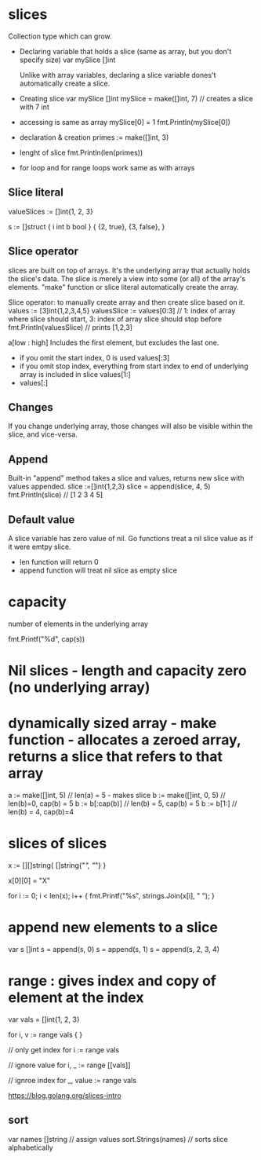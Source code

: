 # slices
Collection type which can grow.

- Declaring variable that holds a slice (same as array, but you don't specify size)
  var mySlice []int

  Unlike with array variables, declaring a slice variable dones't automatically create a slice.

- Creating slice
  var mySlice []int
  mySlice = make([]int, 7) // creates a slice with 7 int

- accessing is same as array
  mySlice[0] = 1
  fmt.Println(mySlice[0])

- declaration & creation
  primes := make([]int, 3)

- lenght of slice
  fmt.Println(len(primes))

- for loop and for range loops work same as with arrays

## Slice literal

  valueSlices := []int{1, 2, 3}

  s := []struct {
      i int
      b bool
    } {
      {2, true},
      {3, false},
    }

## Slice operator
 slices are built on top of arrays.
It's the underlying array that actually holds the slice's data.
The slice is merely a view into some (or all) of the array's elements.
"make" function or slice literal automatically create the array.

Slice operator: to manually create array and then create slice based on it.
values := [3]int{1,2,3,4,5}
valuesSlice := values[0:3] // 1: index of array where slice should start, 3: index of array slice should stop before
fmt.Println(valuesSlice) // prints [1,2,3]

  a[low : high]
  Includes the first element, but excludes the last one.

- if you omit the start index, 0 is used
  values[:3]
- if you omit stop index, everything from start index to end of underlying array is included in slice
  values[1:]
- values[:]

## Changes
If you change underlying array, those changes will also be visible within the slice, and vice-versa.

## Append
Built-in "append" method takes a slice and values, returns new slice with values appended.
  slice :=[]int{1,2,3}
  slice = append(slice, 4, 5)
  fmt.Println(slice) // [1 2 3 4 5]

## Default value
A slice variable has zero value of nil.
Go functions treat a nil slice value as if it were emtpy slice.
  - len function will return 0
  - append function will treat nil slice as empty slice


# capacity
number of elements in the underlying array

fmt.Printf("%d", cap(s))

# Nil slices - length and capacity zero (no underlying array)

# dynamically sized array - make function - allocates a zeroed array, returns a slice that refers to that array
a := make([]int, 5)   // len(a) = 5           - makes slice
b := make([]int, 0, 5) // len(b)=0, cap(b) = 5
b := b[:cap(b)] // len(b) = 5, cap(b) = 5
b := b[1:] // len(b) = 4, cap(b)=4


# slices of slices
x := [][]string{
    []string{"_", "_"}
  }

x[0][0] = "X"

for i := 0; i < len(x); i++ {
  fmt.Printf("%s", strings.Join(x[i], " ");
}

# append new elements to a slice
var s []int
s = append(s, 0)
s = append(s, 1)
s = append(s, 2, 3, 4)


# range : gives index and copy of element at the index
var vals = []int{1, 2, 3}

for i, v := range vals {
}

// only get index
for i := range vals

// ignore value
for i, _ := range [[vals]]

// ignroe index
for _, value := range vals


https://blog.golang.org/slices-intro


## sort
var names []string
// assign values
sort.Strings(names) // sorts slice alphabetically




